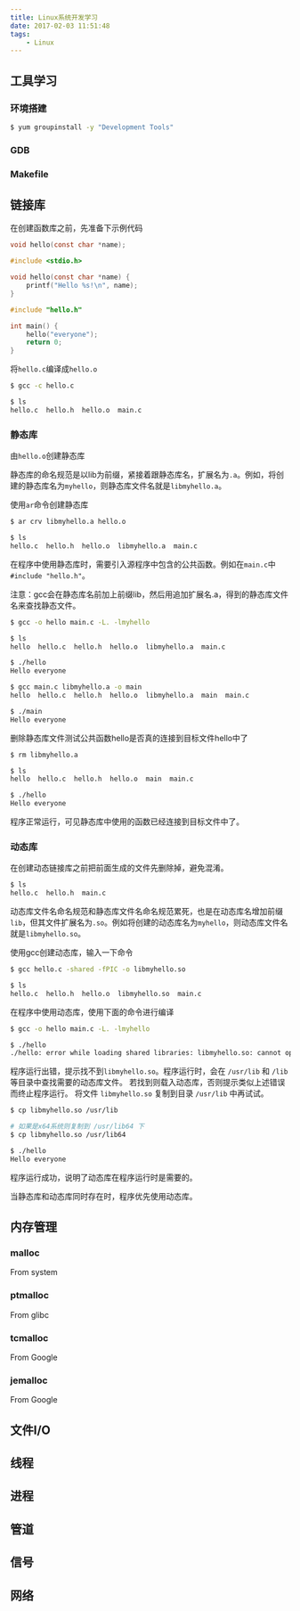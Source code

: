 ```yaml
---
title: Linux系统开发学习
date: 2017-02-03 11:51:48
tags:
    - Linux
---
```


## 工具学习

### 环境搭建

```bash
$ yum groupinstall -y "Development Tools"
```

### GDB

### Makefile

## 链接库

在创建函数库之前，先准备下示例代码

```c hello.h
void hello(const char *name);
```

```c hello.c
#include <stdio.h>

void hello(const char *name) {
    printf("Hello %s!\n", name);
}
```

```c main.c
#include "hello.h"

int main() {
    hello("everyone");
    return 0;
}
```

将`hello.c`编译成`hello.o`

```bash
$ gcc -c hello.c

$ ls
hello.c  hello.h  hello.o  main.c
```

### 静态库

由`hello.o`创建静态库

静态库的命名规范是以lib为前缀，紧接着跟静态库名，扩展名为`.a`。例如，将创建的静态库名为`myhello`，则静态库文件名就是`libmyhello.a`。

使用`ar`命令创建静态库

```bash
$ ar crv libmyhello.a hello.o

$ ls
hello.c  hello.h  hello.o  libmyhello.a  main.c
```

在程序中使用静态库时，需要引入源程序中包含的公共函数。例如在`main.c`中`#include "hello.h"`。

注意：gcc会在静态库名前加上前缀lib，然后用追加扩展名.a，得到的静态库文件名来查找静态文件。

```bash
$ gcc -o hello main.c -L. -lmyhello

$ ls
hello  hello.c  hello.h  hello.o  libmyhello.a  main.c

$ ./hello
Hello everyone

$ gcc main.c libmyhello.a -o main
hello  hello.c  hello.h  hello.o  libmyhello.a  main  main.c

$ ./main
Hello everyone
```

删除静态库文件测试公共函数hello是否真的连接到目标文件hello中了

```bash
$ rm libmyhello.a

$ ls
hello  hello.c  hello.h  hello.o  main  main.c

$ ./hello
Hello everyone
```

程序正常运行，可见静态库中使用的函数已经连接到目标文件中了。

### 动态库

在创建动态链接库之前把前面生成的文件先删除掉，避免混淆。

```bash
$ ls
hello.c  hello.h  main.c
```

动态库文件名命名规范和静态库文件名命名规范累死，也是在动态库名增加前缀`lib`，但其文件扩展名为`.so`。例如将创建的动态库名为`myhello`，则动态库文件名就是`libmyhello.so`。

使用gcc创建动态库，输入一下命令

```bash
$ gcc hello.c -shared -fPIC -o libmyhello.so

$ ls
hello.c  hello.h  hello.o  libmyhello.so  main.c
```

在程序中使用动态库，使用下面的命令进行编译

```bash
$ gcc -o hello main.c -L. -lmyhello

$ ./hello
./hello: error while loading shared libraries: libmyhello.so: cannot open shared object file: No such file or directory
```

程序运行出错，提示找不到`libmyhello.so`。程序运行时，会在 `/usr/lib` 和 `/lib` 等目录中查找需要的动态库文件。 若找到则载入动态库，否则提示类似上述错误而终止程序运行。 将文件 `libmyhello.so` 复制到目录 `/usr/lib` 中再试试。

```bash
$ cp libmyhello.so /usr/lib

# 如果是x64系统则复制到 /usr/lib64 下
$ cp libmyhello.so /usr/lib64

$ ./hello
Hello everyone
```

程序运行成功，说明了动态库在程序运行时是需要的。

当静态库和动态库同时存在时，程序优先使用动态库。

## 内存管理

### malloc

From system

### ptmalloc

From glibc

### tcmalloc

From Google

### jemalloc

From Google

## 文件I/O

## 线程

## 进程

## 管道

## 信号

## 网络
